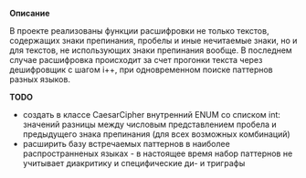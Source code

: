 **Описание** 

В проекте реализованы функции расшифровки не только текстов, содержащих знаки препинания, пробелы и иные нечитаемые знаки, но и для текстов, не использующих знаки препинания вообще.
В последнем случае расшифровка происходит за счет прогонки текста через дешифровщик с шагом i++, при одновременном поиске паттернов разных языков.

**TODO**

- создать в классе CaesarCipher внутренний ENUM со списком int: значений разницы между числовым представлением пробела и предыдущего знака препинания (для всех возможных комбинаций)
- расширить базу встречаемых паттернов в наиболее распространненых языках - в настоящее время набор паттернов не учитывает диакритику и специфические ди- и триграфы
